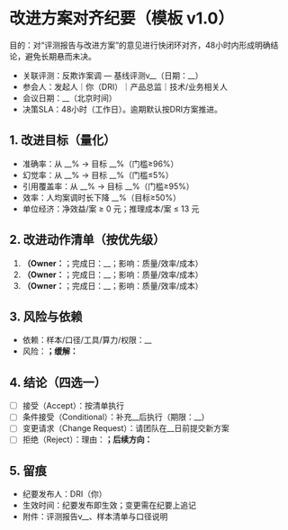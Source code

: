 # 改进方案对齐纪要（模板 v1.0）

目的：对“评测报告与改进方案”的意见进行快闭环对齐，48小时内形成明确结论，避免长期悬而未决。

- 关联评测：反欺诈案调 — 基线评测v__（日期：__）
- 参会人：发起人｜你（DRI）｜产品总监｜技术/业务相关人
- 会议日期：__（北京时间）
- 决策SLA：48小时（工作日）。逾期默认按DRI方案推进。

## 1. 改进目标（量化）
- 准确率：从 __% → 目标 __%（门槛≥96%）
- 幻觉率：从 __% → 目标 __%（门槛≤5%）
- 引用覆盖率：从 __% → 目标 __%（门槛≥95%）
- 效率：人均案调时长下降 __%（目标≥50%）
- 单位经济：净效益/案 ≥ 0 元；推理成本/案 ≤ 13 元

## 2. 改进动作清单（按优先级）
1) __（Owner：__；完成日：__；影响：质量/效率/成本）
2) __（Owner：__；完成日：__；影响：质量/效率/成本）
3) __（Owner：__；完成日：__；影响：质量/效率/成本）

## 3. 风险与依赖
- 依赖：样本/口径/工具/算力/权限：__
- 风险：__；缓解：__

## 4. 结论（四选一）
- [ ] 接受（Accept）：按清单执行
- [ ] 条件接受（Conditional）：补充__后执行（期限：__）
- [ ] 变更请求（Change Request）：请团队在__日前提交新方案
- [ ] 拒绝（Reject）：理由：__；后续方向：__

## 5. 留痕
- 纪要发布人：DRI（你）
- 生效时间：纪要发布即生效；变更需在纪要上追记
- 附件：评测报告v__、样本清单与口径说明
